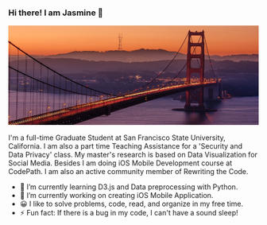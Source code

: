 ### Hi there! I am Jasmine 👋

<p align="center"><img width="700px" height="200px" src="https://github.com/jasjahan/jasjahan/blob/main/SF%20Golden%20Gate.png" /></p>

I'm a full-time Graduate Student at San Francisco State University, California. I am also a part time Teaching Assistance for a 'Security and Data Privacy' class. My master's research is based on Data Visualization for Social Media. Besides I am doing iOS Mobile Development course at  CodePath. I am also an active community member of Rewriting the Code.


- 🌱 I’m currently learning D3.js and Data preprocessing with Python.
- 🔭 I’m currently working on creating iOS Mobile Application.
- 😀 I like to solve problems, code, read, and organize in my free time.
- ⚡ Fun fact: If there is a bug in my code, I can't have a sound sleep!
